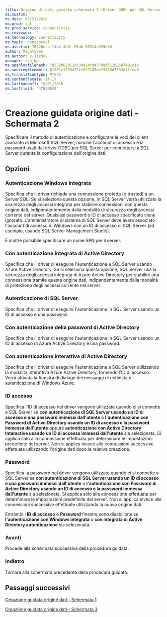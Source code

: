```yaml
---
title: Origine di dati guidata schermata 2 (Driver ODBC per SQL Server) | Microsoft Docs
ms.custom: ''
ms.date: 03/21/2018
ms.prod: sql
ms.prod_service: connectivity
ms.reviewer: ''
ms.technology: connectivity
ms.topic: conceptual
ms.assetid: 76326eeb-1144-4b9f-85db-50524c655d30
author: MightyPen
ms.author: v-jizho2
manager: craigg
ms.openlocfilehash: 7d352b02d118c3de14cd437daf012885d7491c1b
ms.sourcegitcommit: 61381ef939415fe019285def9450d7583df1fed0
ms.translationtype: MTE75
ms.contentlocale: it-IT
ms.lasthandoff: 10/01/2018
ms.locfileid: "47639519"
---
```

# <a name="data-source-wizard-screen-2"></a>Creazione guidata origine dati - Schermata 2

Specificare il metodo di autenticazione e configurare le voci del client avanzato di Microsoft SQL Server, nonché l'account di accesso e la password usati dal driver ODBC per SQL Server per connettersi a SQL Server durante la configurazione dell'origine dati.

## <a name="options"></a>Opzioni

### <a name="with-integrated-windows-authentication"></a>Autenticazione Windows integrata

Specifica che il driver richiede una connessione protetta (o trusted) a un Server SQL. Se si seleziona questa opzione, in SQL Server verrà utilizzata la sicurezza degli accessi integrata per stabilire connessioni con questa origine dati, indipendentemente dalla modalità di sicurezza degli accessi corrente del server. Qualsiasi password o ID di accesso specificato viene ignorato. L'amministratore di sistema di SQL Server deve avere associato l'account di accesso di Windows con un ID di accesso di SQL Server (ad esempio, usando SQL Server Management Studio).

È inoltre possibile specificare un nome SPN per il server.

### <a name="with-active-directory-integrated-authentication"></a>Con autenticazione integrata di Active Directory

Specifica che il driver di eseguire l'autenticazione a SQL Server usando Azure Active Directory. Se si seleziona questa opzione, SQL Server usa la sicurezza degli accessi integrata di Azure Active Directory per stabilire una connessione tramite questa origine dati, indipendentemente dalla modalità di protezione degli accessi corrente nel server.

### <a name="with-sql-server-authentication"></a>Autenticazione di SQL Server

Specifica che il driver di eseguire l'autenticazione in SQL Server usando un ID di accesso e una password.

### <a name="with-active-directory-password-authentication"></a>Con autenticazione della password di Active Directory

Specifica che il driver di eseguire l'autenticazione in SQL Server usando un ID di accesso di Azure Active Directory e una password.

### <a name="with-active-directory-interactive-authentication"></a>Con autenticazione interattiva di Active Directory

Specifica che il driver di eseguire l'autenticazione a SQL Server utilizzando la modalità interattiva Azure Active Directory, fornendo l'ID di accesso. Verrà attivata la finestra di dialogo dei messaggi di richiesta di autenticazione di Windows Azure.

### <a name="login-id"></a>ID accesso

Specifica l'ID di accesso nel driver vengono utilizzate quando ci si connette a SQL Server se **con autenticazione di SQL Server usando un ID di accesso e una password immessi dall'utente** o **l'autenticazione con Password di Active Directory usando un ID di accesso e la password immessa dall'utente** oppure **autenticazione con Active Directory Interactive usando un ID di accesso immessi dall'utente** sia selezionata. Si applica solo alla connessione effettuata per determinare le impostazioni predefinite del server. Non si applica invece alle connessioni successive effettuate utilizzando l'origine dati dopo la relativa creazione.

### <a name="password"></a>Password

Specifica la password nel driver vengono utilizzate quando ci si connette a SQL Server se **con autenticazione di SQL Server usando un ID di accesso e una password immessi dall'utente** o **l'autenticazione con Password di Active Directory usando un ID di accesso e la password immessa dall'utente** sia selezionata. Si applica solo alla connessione effettuata per determinare le impostazioni predefinite del server. Non si applica invece alle connessioni successive effettuate utilizzando la nuova origine dati.

Entrambi i **ID di accesso** e **Password** finestre sono disabilitate se **l'autenticazione con Windows integrata** o **con integrata di Active Directory autenticazione** sia selezionata.

### <a name="next"></a>Avanti

Procede alla schermata successiva della procedura guidata.

### <a name="back"></a>Indietro

Tornare alla schermata precedente della procedura guidata.

## <a name="next-steps"></a>Passaggi successivi

[Creazione guidata origine dati - Schermata 1](../../../connect/odbc/windows/dsn-wizard-1.md)

[Creazione guidata origine dati - Schermata 3](../../../connect/odbc/windows/dsn-wizard-3.md)

